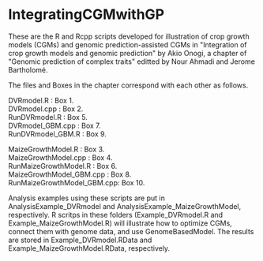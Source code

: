 # IntegratingCGMwithGP

These are the R and Rcpp scripts developed for illustration of crop growth models (CGMs) and genomic prediction-assisted CGMs in "Integration of crop growth models and genomic prediction" by Akio Onogi, a chapter of "Genomic prediction of complex traits" editted by Nour Ahmadi and Jerome Bartholomé.  
  
The files and Boxes in the chapter correspond with each other as follows.  
  
DVRmodel.R                 : Box 1.  
DVRmodel.cpp               : Box 2.  
RunDVRmodel.R              : Box 5.  
DVRmodel_GBM.cpp           : Box 7.  
RunDVRmodel_GBM.R          : Box 9.  
  
MaizeGrowthModel.R         : Box 3.  
MaizeGrowthModel.cpp       : Box 4.  
RunMaizeGrowthModel.R      : Box 6.  
MaizeGrowthModel_GBM.cpp   : Box 8.  
RunMaizeGrowthModel_GBM.cpp: Box 10.  

Analysis examples using these scripts are put in AnalysisExample_DVRmodel and AnalysisExample_MaizeGrowthModel, respectively. R scritps in these folders (Example_DVRmodel.R and Example_MaizeGrowthModel.R) will illustrate how to optimize CGMs, connect them with genome data, and use GenomeBasedModel. The results are stored in Example_DVRmodel.RData and Example_MaizeGrowthModel.RData, respectively.
